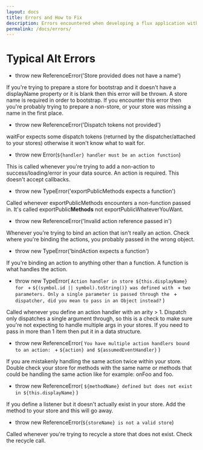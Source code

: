 ```yaml
---
layout: docs
title: Errors and How to Fix
description: Errors encountered when developing a flux application with Alt
permalink: /docs/errors/
---
```


# Typical Alt Errors

* throw new ReferenceError('Store provided does not have a name')

If you're trying to prepare a store for bootstrap and it doesn't have a displayName property or it is blank then this error will be thrown. A store name is required in order to bootstrap. If you encounter this error then you're probably trying to prepare a non-store, or your store was missing a name in the first place.

* throw new ReferenceError('Dispatch tokens not provided')

waitFor expects some dispatch tokens (returned by the dispatcher/attached to your stores) otherwise it won't know what to wait for.

* throw new Error(`${handler} handler must be an action function`)

This is called whenever you're trying to add a non-action to success/loading/error in your data source. An action is required. This doesn't accept callbacks.

* throw new TypeError('exportPublicMethods expects a function')

Called whenever exportPublicMethods encounters a non-function passed in. It's called exportPublic**Methods** not exportPublicWhateverYouWant.

* throw new ReferenceError('Invalid action reference passed in')

Whenever you're trying to bind an action that isn't really an action. Check where you're binding the actions, you probably passed in the wrong object.

* throw new TypeError('bindAction expects a function')

If you're binding an action to anything other than a function. A function is what handles the action.

* throw new TypeError(
  `Action handler in store ${this.displayName} for ` +
  `${(symbol.id || symbol).toString()} was defined with ` +
  `two parameters. Only a single parameter is passed through the ` +
  `dispatcher, did you mean to pass in an Object instead?`
)

Called whenever you define an action handler with an arity > 1. Dispatch only dispatches a single argument through, so this is a check to make sure you're not expecting to handle multiple args in your stores. If you need to pass in more than 1 item then put it in a data structure.

* throw new ReferenceError(
  `You have multiple action handlers bound to an action: ` +
  `${action} and ${assumedEventHandler}`
)

If you are mistakenly handling the same action twice within your store. Double check your store for methods with the same name or methods that could be handling the same action like for example: onFoo and foo.

* throw new ReferenceError(
  `${methodName} defined but does not exist in ${this.displayName}`
)

If you define a listener but it doesn't actually exist in your store. Add the method to your store and this will go away.

* throw new ReferenceError(`${storeName} is not a valid store`)

Called whenever you're trying to recycle a store that does not exist. Check the recycle call.
